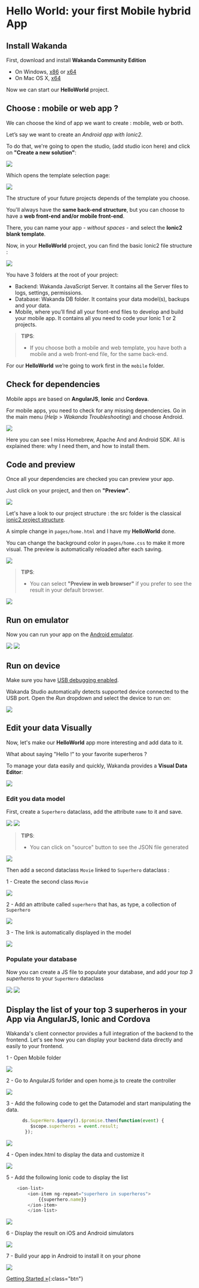 ---
---

# Hello World: your first Mobile hybrid App

## Install Wakanda

First, download and install **Wakanda Community Edition**

- On Windows, [x86](https://github.com/Wakanda/wakanda-digital-app-factory/releases/download/v1.1.3/wakanda-community-all_1.1.3_x86.msi "download") or [x64](https://github.com/Wakanda/wakanda-digital-app-factory/releases/download/v1.1.3/wakanda-community-all_1.1.3_x64.msi "download")
- On Mac OS X, [x64](https://github.com/Wakanda/wakanda-digital-app-factory/releases/download/v1.1.3/wakanda-community-all_1.1.3_x64.dmg "download")


Now we can start our **HelloWorld** project.  

## Choose : mobile or web app ?
We can choose the kind of app we want to create : mobile, web or both.

Let’s say we want to create an *Android app with Ionic2*.

To do that, we're going to open the studio, (add studio icon here) and click on **"Create a new solution"**:

<img src="img/hp-initial.png"/>

Which opens the template selection page:  

<img src="img/hw-template-selection.png"/>


The structure of your future projects depends of the template you choose.

You'll always have the **same back-end structure**, but you can choose to have a **web front-end and/or mobile front-end**.

There, you can name your app *- without spaces -* and select the **Ionic2 blank template**.

Now, in your **HelloWorld** project, you can find the basic Ionic2 file structure :

<img src="img/hw-file-structure.png"/>  

You have 3 folders at the root of your project:

- Backend: Wakanda JavaScript Server. It contains all the Server files to logs, settings, permissions.  
- Database: Wakanda DB folder. It contains your data model(s), backups and your data.
- Mobile, where you’ll find all your front-end files to develop and build your mobile app. It contains all you need to code your Ionic 1 or 2 projects.

> **TIPS**:  
> - If you choose both a mobile and web template, you have both a mobile and a web front-end file, for the same back-end.


For our **HelloWorld** we’re going to work first in the `mobile` folder.


## Check for dependencies

Mobile apps are based on **AngularJS**, **Ionic** and **Cordova**.

For mobile apps, you need to check for any missing dependencies.
Go in the main menu  (_Help_ > _Wakanda Troubleshooting_) and choose Android.

<img src="img/hw-troubleshooting.png"/>

Here you can see I miss Homebrew, Apache And and Android SDK. All is explained there: why I need them, and how to install them.


## Code and preview  

Once all your dependencies are checked you can preview your app.

Just click on your project, and then on **"Preview"**.

<img src="img/hw-first-preview.png"/>


Let's have a look to our project structure : the src folder is the classical [ionic2 project structure](http://ionicframework.com/docs/v2/setup/tutorial/project-structure/ "ionic tutorial").

A simple change in `pages/home.html` and I have my **HelloWorld** done.

You can change the background color in `pages/home.css` to make it more visual.
The preview is automatically reloaded after each saving.

<img src="img/hw-colored-preview.png"/>

> **TIPS**:  
> - You can select **"Preview in web browser"** if you prefer to see the result in your default browser.  

<img src="img/hw-final-preview.png"/>


## Run on emulator  

Now you can run your app on the [Android emulator](https://developer.android.com/studio/run/emulator.html "check documentation").

<img src="img/hw-run-emulator.png"/>

<img src="img/hw-emulator-view.png"/>

## Run on device  


Make sure you have [USB debugging enabled](http://developer.android.com/tools/device.html).

Wakanda Studio automatically detects supported device connected to the USB port.
Open the _Run_ dropdown and select the device to run on:

<img src="img/mobile-run-devices.png" />

## Edit your data Visually


Now, let's make our **HelloWorld** app more interesting and add data to it.

What about saying "Hello !" to your favorite superheros ?

To manage your data easily and quickly, Wakanda provides a **Visual Data Editor**:


<img src="img/model-designer-open.png" />


### Edit you data model

First, create a `Superhero` dataclass, add the attribute `name` to it and save.

<img src="img/model-designer-newdataclass.png" />


<img src="img/model-designer-addattribute.png" />



> **TIPS**:  
> - You can click on "source" button to see the JSON file generated

<img src="img/model-designer-JSON.png" />


Then add a second dataclass `Movie` linked to `Superhero` dataclass :

1 - Create the second class `Movie`

<img src="img/model-designer-addDataclass-2.png" />

2 - Add an attribute called `superhero` that has, as type, a collection of `Superhero`

<img src="img/model-designer-addrelationship.png" />

3 - The link is automatically displayed in the model

<img src="img/model-designer-addrelationship-2.png" />

### Populate your database

Now you can create a JS file to populate your database, and add *your top 3 superheros* to your `SuperHero` dataclass

<img src="img/model-designer-addJSfile.png" />


<img src="img/model-designer-addcode.png" />

## Display the list of your top 3 superheros in your App via AngularJS, Ionic and Cordova

Wakanda's client connector provides a full integration of the backend to the frontend. Let's see how you can display your backend data directly and easily to your frontend.

1 - Open Mobile folder

<img src="img/mobile-front-gotomobilefolder.png" />

2 - Go to AngularJS forlder and open home.js to create the controller

<img src="img/mobile-front-gotohomejs.png" />

3 - Add the following code to get the Datamodel and start manipulating the data.

```javascript
      ds.SuperHero.$query().$promise.then(function(event) {
         $scope.superheros = event.result;
       });
```
<img src="img/mobile-front-getdatamodel.png" />

4 - Open index.html to display the data and customize it

<img src="img/mobile-front-openindex.png" />

5 - Add the following Ionic code to display the list

```javascript
    <ion-list>
  		<ion-item ng-repeat="superhero in superheros">
   			{{superhero.name}}
  		</ion-item>
		</ion-list>
```

<img src="img/mobile-front-addioniclist.png" />


6 - Display the result on iOS and Android simulators

<img src="img/mobile-front-displaypreview.png" />

7 - Build your app in Android to install it on your phone

<img src="img/mobile-front-viewapk.png" />



[Getting Started »](index.html){:class="btn"}
